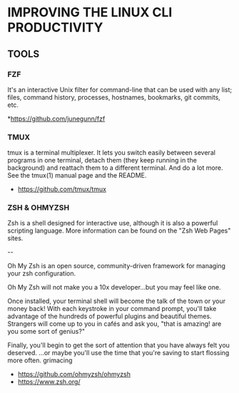 IMPROVING THE LINUX CLI PRODUCTIVITY
============

TOOLS
-----

### FZF

It's an interactive Unix filter for command-line that can be used with any list; files, command history, processes, hostnames, bookmarks, git commits, etc.

*https://github.com/junegunn/fzf

### TMUX

tmux is a terminal multiplexer. It lets you switch easily between several programs in one terminal, detach them (they keep running in the background) and reattach them to a different terminal. And do a lot more. See the tmux(1) manual page and the README.

* https://github.com/tmux/tmux

### ZSH & OHMYZSH

Zsh is a shell designed for interactive use, although it is also a powerful scripting language. More information can be found on the "Zsh Web Pages" sites.

--

Oh My Zsh is an open source, community-driven framework for managing your zsh configuration.

Oh My Zsh will not make you a 10x developer...but you may feel like one.

Once installed, your terminal shell will become the talk of the town or your money back! With each keystroke in your command prompt, you'll take advantage of the hundreds of powerful plugins and beautiful themes. Strangers will come up to you in cafés and ask you, "that is amazing! are you some sort of genius?"

Finally, you'll begin to get the sort of attention that you have always felt you deserved. ...or maybe you'll use the time that you're saving to start flossing more often. grimacing

* https://github.com/ohmyzsh/ohmyzsh
* https://www.zsh.org/
